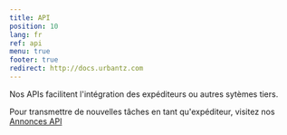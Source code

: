 ```yaml
---
title: API
position: 10
lang: fr
ref: api
menu: true
footer: true
redirect: http://docs.urbantz.com
---
```


Nos APIs facilitent l'intégration des expéditeurs ou autres sytèmes tiers.

Pour transmettre de nouvelles tâches en tant qu'expéditeur, visitez nos <a href="http://docs.urbantz.com" target="_blank">Annonces API</a>
